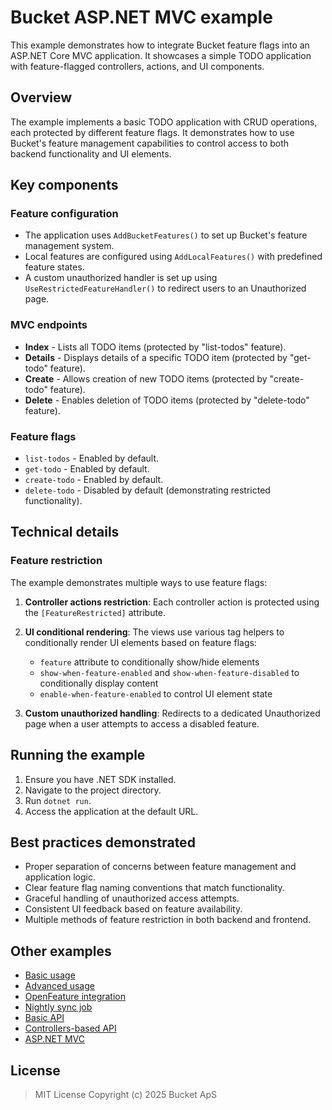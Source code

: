 # Bucket ASP.NET MVC example

This example demonstrates how to integrate Bucket feature flags into an ASP.NET Core MVC application.
It showcases a simple TODO application with feature-flagged controllers, actions, and UI components.

## Overview

The example implements a basic TODO application with CRUD operations, each protected by different feature flags.
It demonstrates how to use Bucket's feature management capabilities to control access to both backend functionality and UI elements.

## Key components

### Feature configuration

- The application uses `AddBucketFeatures()` to set up Bucket's feature management system.
- Local features are configured using `AddLocalFeatures()` with predefined feature states.
- A custom unauthorized handler is set up using `UseRestrictedFeatureHandler()` to redirect users to an Unauthorized page.

### MVC endpoints

- **Index** - Lists all TODO items (protected by "list-todos" feature).
- **Details** - Displays details of a specific TODO item (protected by "get-todo" feature).
- **Create** - Allows creation of new TODO items (protected by "create-todo" feature).
- **Delete** - Enables deletion of TODO items (protected by "delete-todo" feature).

### Feature flags

- `list-todos` - Enabled by default.
- `get-todo` - Enabled by default.
- `create-todo` - Enabled by default.
- `delete-todo` - Disabled by default (demonstrating restricted functionality).

## Technical details

### Feature restriction

The example demonstrates multiple ways to use feature flags:

1. **Controller actions restriction**: Each controller action is protected using the `[FeatureRestricted]` attribute.
2. **UI conditional rendering**: The views use various tag helpers to conditionally render UI elements based on feature flags:
   - `feature` attribute to conditionally show/hide elements
   - `show-when-feature-enabled` and `show-when-feature-disabled` to conditionally display content
   - `enable-when-feature-enabled` to control UI element state

3. **Custom unauthorized handling**: Redirects to a dedicated Unauthorized page when a user attempts to access a disabled feature.

## Running the example

1. Ensure you have .NET SDK installed.
2. Navigate to the project directory.
3. Run `dotnet run`.
4. Access the application at the default URL.

## Best practices demonstrated

- Proper separation of concerns between feature management and application logic.
- Clear feature flag naming conventions that match functionality.
- Graceful handling of unauthorized access attempts.
- Consistent UI feedback based on feature availability.
- Multiple methods of feature restriction in both backend and frontend.

## Other examples

- [Basic usage](../Bucket.Example.Basic/README.md)
- [Advanced usage](../Bucket.Example.Advanced/README.md)
- [OpenFeature integration](../Bucket.Example.OpenFeature/README.md)
- [Nightly sync job](../Bucket.Example.SyncJob/README.md)
- [Basic API](../Bucket.Example.AspNet.Api/README.md)
- [Controllers-based API](../Bucket.Example.AspNet.Controllers/README.md)
- [ASP.NET MVC](../Bucket.Example.AspNet.Mvc/README.md)

## License

> MIT License Copyright (c) 2025 Bucket ApS
